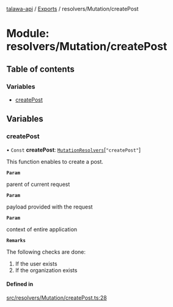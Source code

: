 [talawa-api](../README.md) / [Exports](../modules.md) / resolvers/Mutation/createPost

# Module: resolvers/Mutation/createPost

## Table of contents

### Variables

- [createPost](resolvers_Mutation_createPost.md#createpost)

## Variables

### createPost

• `Const` **createPost**: [`MutationResolvers`](types_generatedGraphQLTypes.md#mutationresolvers)[``"createPost"``]

This function enables to create a post.

**`Param`**

parent of current request

**`Param`**

payload provided with the request

**`Param`**

context of entire application

**`Remarks`**

The following checks are done:
1. If the user exists
2. If the organization exists

#### Defined in

[src/resolvers/Mutation/createPost.ts:28](https://github.com/PalisadoesFoundation/talawa-api/blob/cf57ca9/src/resolvers/Mutation/createPost.ts#L28)
